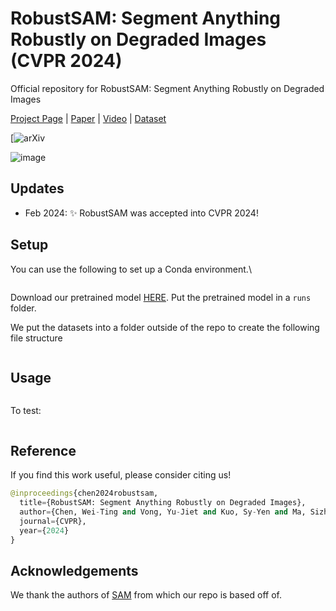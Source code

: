 # RobustSAM: Segment Anything Robustly on Degraded Images (CVPR 2024)

Official repository for RobustSAM: Segment Anything Robustly on Degraded Images



[Project Page]() | [Paper]() | [Video]() | [Dataset]()

[![arXiv]()

![image]()


## Updates
- Feb 2024: ✨ RobustSAM was accepted into CVPR 2024!


## Setup
You can use the following to set up a Conda environment.\

```

```
Download our pretrained model [HERE](). Put the pretrained model in a `runs` folder.

We put the datasets into a folder outside of the repo to create the following file structure
```python

```


## Usage
```

```



To test:
```
```


## Reference
If you find this work useful, please consider citing us!
```python
@inproceedings{chen2024robustsam,
  title={RobustSAM: Segment Anything Robustly on Degraded Images},
  author={Chen, Wei-Ting and Vong, Yu-Jiet and Kuo, Sy-Yen and Ma, Sizhou and Wang, Jian},
  journal={CVPR},
  year={2024}
}
```


## Acknowledgements
We thank the authors of [SAM](https://github.com/facebookresearch/segment-anything) from which our repo is based off of.

